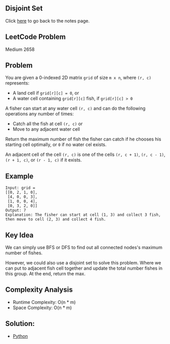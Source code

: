 ## Disjoint Set
Click [here](../notes.md) to go back to the notes page.

## LeetCode Problem
Medium 2658

## Problem
You are given a 0-indexed 2D matrix `grid` of size `m x n`, where `(r, c)` represents:
- A land cell if `grid[r][c] = 0`, or
- A water cell containing `grid[r][c]` fish, if `grid[r][c] > 0`

A fisher can start at any water cell `(r, c)` and can do the following operations any number of times:
- Catch all the fish at cell `(r, c)` or
- Move to any adjacent water cell

Return the maximum number of fish the fisher can catch if he chooses his starting cell optimally, or `0` if no water cel exists.

An adjacent cell of the cell `(r, c)` is one of the cells `(r, c + 1)`, `(r, c - 1)`, `(r + 1, c)`, or `(r - 1, c)` if it exists.

## Example
```
Input: grid =
[[0, 2, 1, 0],
 [4, 0, 0, 3],
 [1, 0, 0, 4],
 [0, 3, 2, 0]]
Output: 7
Explanation: The fisher can start at cell (1, 3) and collect 3 fish, then move to cell (2, 3) and collect 4 fish.
```

## Key Idea
We can simply use BFS or DFS to find out all connected nodes's maximum number of fishes.

However, we could also use a disjoint set to solve this problem. Where we can put to adjacent fish cell together and update the total number fishes in this group. At the end, return the max.

## Complexity Analysis
- Runtime Complexity: O(n * m)
- Space Complexity: O(n * m)

## Solution:
- [Python](./solution.py)